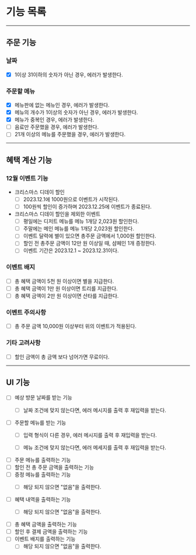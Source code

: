 # 기능 목록

---

## 주문 기능

### 날짜

- [x] 1이상 31이하의 숫자가 아닌 경우, 에러가 발생한다.

### 주문할 메뉴

- [x] 메뉴판에 없는 메뉴인 경우, 에러가 발생한다.
- [x] 메뉴의 개수가 1이상의 숫자가 아닌 경우, 에러가 발생한다.
- [x] 메뉴가 중복인 경우, 에러가 발생한다.
- [ ] 음료만 주문했을 경우, 에러가 발생한다.
- [ ] 21개 이상의 메뉴를 주문했을 경우, 에러가 발생한다.

---

## 혜택 계산 기능

### 12월 이벤트 기능

- 크리스마스 디데이 할인
    - [ ] 2023.12.1에 1000원으로 이벤트가 시작된다.
    - [ ] 100원씩 할인이 증가하며 2023.12.25에 이벤트가 종료된다.

- 크리스마스 디데이 할인을 제외한 이벤트
    - [ ] 평일에는 디저트 메뉴를 메뉴 1개당 2,023원 할인한다.
    - [ ] 주말에는 메인 메뉴를 메뉴 1개당 2,023원 할인한다.
    - [ ] 이벤트 달력에 별이 있으면 총주문 금액에서 1,000원 할인한다.
    - [ ] 할인 전 총주문 금액이 12만 원 이상일 때, 샴페인 1개 증정한다.
    - [ ] 이벤트 기간은 2023.12.1 ~ 2023.12.31이다.

### 이벤트 배지

- [ ] 총 혜택 금액이 5천 원 이상이면 별을 지급한다.
- [ ] 총 혜택 금액이 1만 원 이상이면 트리를 지급한다.
- [ ] 총 혜택 금액이 2만 원 이상이면 산타를 지급한다.

### 이벤트 주의사항

- [ ] 총 주문 금액 10,000원 이상부터 위의 이벤트가 적용된다.

### 기타 고려사항

- [ ] 할인 금액이 총 금액 보다 넘어가면 무료이다.

---

## UI 기능

- [ ] 예상 방문 날짜를 받는 기능
    - [ ] 날짜 조건에 맞지 않는다면, 에러 메시지를 출력 후 재입력을 받는다.


- [ ] 주문할 메뉴를 받는 기능
    - [ ] 입력 형식이 다른 경우, 에러 메시지를 출력 후 재입력을 받는다.
    - [ ] 메뉴 조건에 맞지 않는다면, 에러 메세지를 출력 후 재입력을 받는다.


- [ ] 주문 메뉴를 출력하는 기능
- [ ] 할인 전 총 주문 금액을 출력하는 기능
- [ ] 증정 메뉴를 출력하는 기능
    - [ ] 해당 되지 않으면 "없음"을 출력한다.


- [ ] 혜택 내역을 출력하는 기능
    - [ ] 해당 되지 않으면 "없음"을 출력한다.


- [ ] 총 혜택 금액을 출력하는 기능
- [ ] 할인 후 결제 금액을 출력하는 기능
- [ ] 이벤트 배지를 출력하는 기능
    - [ ] 해당 되지 않으면 "없음"을 출력한다.
